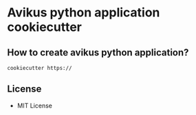 # Avikus python application cookiecutter



## How to create avikus python application?
```
cookiecutter https://
```


## License
- MIT License
